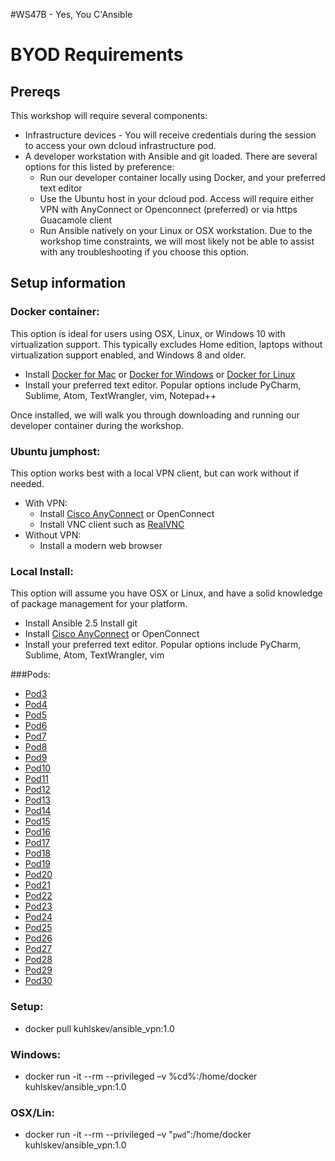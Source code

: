 #WS47B - Yes, You C'Ansible


# BYOD Requirements

## Prereqs
This workshop will require several components:

* Infrastructure devices - You will receive credentials during the session to access your own dcloud infrastructure pod.
* A developer workstation with Ansible and git loaded. There are several options for this listed by preference:
  * Run our developer container locally using Docker, and your preferred text editor
  * Use the Ubuntu host in your dcloud pod. Access will require either VPN with AnyConnect or Openconnect (preferred) or via https Guacamole client
  * Run Ansible natively on your Linux or OSX workstation. Due to the workshop time constraints, we will most likely not be able to assist with any troubleshooting if you choose this option.

## Setup information


### Docker container:
This option is ideal for users using OSX, Linux, or Windows 10 with virtualization support. This typically excludes Home edition, laptops without virtualization support enabled, and Windows 8 and older.

* Install [Docker for Mac](https://docs.docker.com/engine/installation/mac/) or [Docker for Windows](https://docs.docker.com/engine/installation/windows/) or [Docker for Linux ](https://docs.docker.com/engine/installation/linux/ubuntu/)
* Install your preferred text editor. Popular options include PyCharm, Sublime, Atom, TextWrangler, vim, Notepad++

Once installed, we will walk you through downloading and running our developer container during the workshop.


### Ubuntu jumphost:
This option works best with a local VPN client, but can work without if needed.

* With VPN:
  * Install [Cisco AnyConnect](https://devnetsandbox.cisco.com/Docs/VPN_Access/AnyConnect_Installation_Guide.pdf) or OpenConnect
  * Install VNC client such as [RealVNC](https://www.realvnc.com/en/connect/download/viewer/)
* Without VPN:
  * Install a modern web browser


### Local Install:
This option will assume you have OSX or Linux, and have a solid knowledge of package management for your platform.

* Install Ansible 2.5
Install git
* Install [Cisco AnyConnect](https://devnetsandbox.cisco.com/Docs/VPN_Access/AnyConnect_Installation_Guide.pdf) or OpenConnect
* Install your preferred text editor. Popular options include PyCharm, Sublime, Atom, TextWrangler, vim

###Pods:
* [Pod3](https://v132user1:d44cbc@portal.vpod132.dc-05.com:8443/dcloud)
* [Pod4](https://v187user1:2d0919@portal.vpod187.dc-05.com:8443/dcloud)
* [Pod5](https://v198user1:62a971@portal.vpod198.dc-05.com:8443/dcloud)
* [Pod6](https://v215user1:b59ffd@portal.vpod215.dc-05.com:8443/dcloud)
* [Pod7](https://v206user1:ce5a54@portal.vpod206.dc-05.com:8443/dcloud)
* [Pod8](https://v194user1:dc9af3@portal.vpod194.dc-05.com:8443/dcloud)
* [Pod9](https://v242user1:92451@portal.vpod242.dc-05.com:8443/dcloud)
* [Pod10](https://v335user1:5aa769@portal.vpod335.dc-05.com:8443/dcloud)
* [Pod11](https://v413user1:f09cce@portal.vpod413.dc-05.com:8443/dcloud)
* [Pod12](https://v449user1:2ff00f@portal.vpod449.dc-05.com:8443/dcloud)
* [Pod13](https://v458user1:56379a@portal.vpod458.dc-05.com:8443/dcloud)
* [Pod14](https://v617user1:e2b404@portal.vpod617.dc-05.com:8443/dcloud)
* [Pod15](https://v659user1:cba86d@portal.vpod659.dc-05.com:8443/dcloud)
* [Pod16](https://v788user1:80e493@portal.vpod788.dc-05.com:8443/dcloud)
* [Pod17](https://v416user1:a0d5bf@portal.vpod416.dc-05.com:8443/dcloud)
* [Pod18](https://v653user1:1cf3ce@portal.vpod653.dc-05.com:8443/dcloud)
* [Pod19](https://v914user1:323626@portal.vpod914.dc-05.com:8443/dcloud)
* [Pod20](https://v998user1:7fa1b9@portal.vpod998.dc-05.com:8443/dcloud)
* [Pod21](https://v982user1:73e30f@portal.vpod982.dc-05.com:8443/dcloud)
* [Pod22](https://v1060user1:b849df@portal.vpod1060.dc-05.com:8443/dcloud)
* [Pod23](https://v1071user1:ed74f6@portal.vpod1071.dc-05.com:8443/dcloud)
* [Pod24](https://v1133user1:7b4c0f@portal.vpod1133.dc-05.com:8443/dcloud)
* [Pod25](https://v1123user1:b6075f@portal.vpod1123.dc-05.com:8443/dcloud)
* [Pod26](https://v1267user1:d2b8fa@portal.vpod1267.dc-05.com:8443/dcloud)
* [Pod27](https://v1315user1:1b97af@portal.vpod1315.dc-05.com:8443/dcloud)
* [Pod28](https://v1390user1:b892ab@portal.vpod1390.dc-05.com:8443/dcloud)
* [Pod29](https://v1410user1:858221@portal.vpod1410.dc-05.com:8443/dcloud)
* [Pod30](https://v1461user1:ed93c8@portal.vpod1461.dc-05.com:8443/dcloud)


### Setup:

* docker pull kuhlskev/ansible_vpn:1.0
### Windows: 
* docker run -it --rm --privileged –v %cd%:/home/docker kuhlskev/ansible_vpn:1.0
### OSX/Lin: 
* docker run -it --rm --privileged –v "`pwd`":/home/docker kuhlskev/ansible_vpn:1.0
